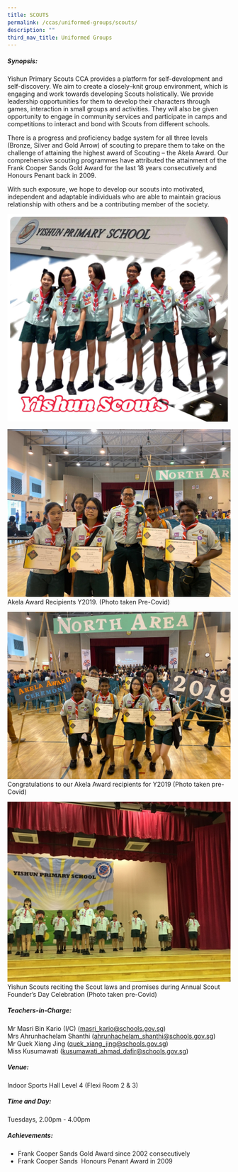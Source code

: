 ```yaml
---
title: SCOUTS
permalink: /ccas/uniformed-groups/scouts/
description: ""
third_nav_title: Uniformed Groups
---
```

##### Synopsis:
Yishun Primary Scouts CCA provides a platform for self-development and self-discovery. We aim to create a closely–knit group environment, which is engaging and work towards developing Scouts holistically. We provide leadership opportunities for them to develop their characters through games, interaction in small groups and activities. They will also be given opportunity to engage in community services and participate in camps and competitions to interact and bond with Scouts from different schools.

There is a progress and proficiency badge system for all three levels (Bronze, Silver and Gold Arrow) of scouting to prepare them to take on the challenge of attaining the highest award of Scouting – the Akela Award. Our comprehensive scouting programmes have attributed the attainment of the Frank Cooper Sands Gold Award for the last 18 years consecutively and Honours Penant back in 2009.

With such exposure, we hope to develop our scouts into motivated, independent and adaptable individuals who are able to maintain gracious relationship with others and be a contributing member of the society.

![](/images/CCAs/Scouts/Scouts_Photo_01.jpg)

![](/images/CCAs/Scouts/Scouts_Photo_02.jpg)
Akela Award Recipients Y2019. (Photo taken Pre-Covid)

![](/images/CCAs/Scouts/Scouts_Photo_03.jpg)
Congratulations to our Akela Award recipients for Y2019 (Photo taken pre-Covid)

![](/images/CCAs/Scouts/CCA_Scout_Founders_Day.jpg)
Yishun Scouts reciting the Scout laws and promises during Annual Scout Founder’s Day Celebration (Photo taken pre-Covid)

##### Teachers-in-Charge:
Mr Masri Bin Kario (I/C) (masri_kario@schools.gov.sg)   
Mrs Ahrunhachelam Shanthi (ahrunhachelam_shanthi@schools.gov.sg)   
Mr Quek Xiang Jing (quek_xiang_jing@schools.gov.sg)   
Miss Kusumawati (kusumawati_ahmad_dafir@schools.gov.sg)

##### Venue:
Indoor Sports Hall Level 4 (Flexi Room 2 & 3)

##### Time and Day:
Tuesdays, 2.00pm - 4.00pm

##### Achievements:
* Frank Cooper Sands Gold Award since 2002 consecutively
* Frank Cooper Sands  Honours Penant Award in 2009
